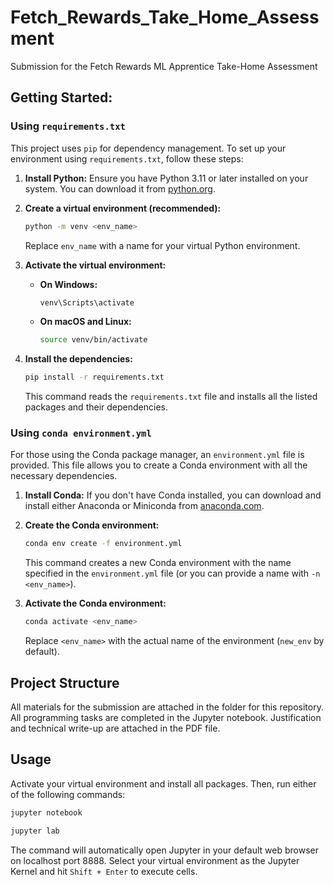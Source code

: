 # Fetch_Rewards_Take_Home_Assessment

Submission for the Fetch Rewards ML Apprentice Take-Home Assessment

## Getting Started:

### Using `requirements.txt`

This project uses `pip` for dependency management.  To set up your environment using `requirements.txt`, follow these steps:

1.  **Install Python:** Ensure you have Python 3.11 or later installed on your system. You can download it from [python.org](https://www.python.org/downloads/).

2.  **Create a virtual environment (recommended):**
    ```bash
    python -m venv <env_name>
    ```
    Replace `env_name` with a name for your virtual Python environment.

3.  **Activate the virtual environment:**
    * **On Windows:**
        ```bash
        venv\Scripts\activate
        ```
    * **On macOS and Linux:**
        ```bash
        source venv/bin/activate
        ```

4.  **Install the dependencies:**
    ```bash
    pip install -r requirements.txt
    ```
    This command reads the `requirements.txt` file and installs all the listed packages and their dependencies.

### Using `conda environment.yml`

For those using the Conda package manager, an `environment.yml` file is provided.  This file allows you to create a Conda environment with all the necessary dependencies.

1.  **Install Conda:** If you don't have Conda installed, you can download and install either Anaconda or Miniconda from [anaconda.com](https://www.anaconda.com/download/).

2.  **Create the Conda environment:**
    ```bash
    conda env create -f environment.yml
    ```
    This command creates a new Conda environment with the name specified in the `environment.yml` file (or you can provide a name with `-n <env_name>`).

3.  **Activate the Conda environment:**
    ```bash
    conda activate <env_name>
    ```
    Replace `<env_name>` with the actual name of the environment (`new_env` by default).

## Project Structure

All materials for the submission are attached in the folder for this repository. All programming tasks are completed in the Jupyter notebook. Justification and technical write-up are attached in the PDF file.

## Usage

Activate your virtual environment and install all packages. Then, run either of the following commands:

 ```bash
 jupyter notebook
 ```
 ```bash
 jupyter lab
 ```
The command will automatically open Jupyter in your default web browser on localhost port 8888. Select your virtual environment as the Jupyter Kernel and hit `Shift + Enter` to execute cells.

